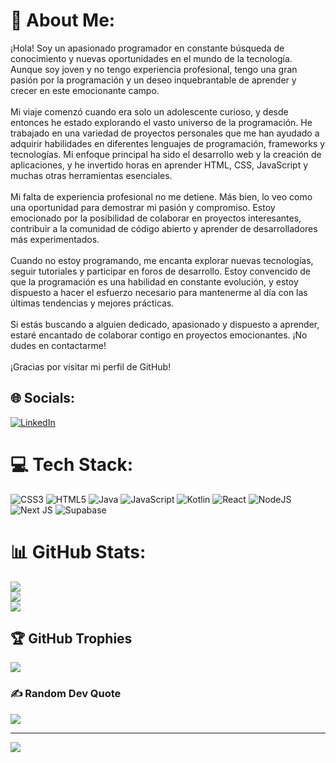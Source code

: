 # 💫 About Me:
¡Hola! Soy un apasionado programador en constante búsqueda de conocimiento y nuevas oportunidades en el mundo de la tecnología. Aunque soy joven y no tengo experiencia profesional, tengo una gran pasión por la programación y un deseo inquebrantable de aprender y crecer en este emocionante campo.<br><br>Mi viaje comenzó cuando era solo un adolescente curioso, y desde entonces he estado explorando el vasto universo de la programación. He trabajado en una variedad de proyectos personales que me han ayudado a adquirir habilidades en diferentes lenguajes de programación, frameworks y tecnologías. Mi enfoque principal ha sido el desarrollo web y la creación de aplicaciones, y he invertido horas en aprender HTML, CSS, JavaScript y muchas otras herramientas esenciales.<br><br>Mi falta de experiencia profesional no me detiene. Más bien, lo veo como una oportunidad para demostrar mi pasión y compromiso. Estoy emocionado por la posibilidad de colaborar en proyectos interesantes, contribuir a la comunidad de código abierto y aprender de desarrolladores más experimentados.<br><br>Cuando no estoy programando, me encanta explorar nuevas tecnologías, seguir tutoriales y participar en foros de desarrollo. Estoy convencido de que la programación es una habilidad en constante evolución, y estoy dispuesto a hacer el esfuerzo necesario para mantenerme al día con las últimas tendencias y mejores prácticas.<br><br>Si estás buscando a alguien dedicado, apasionado y dispuesto a aprender, estaré encantado de colaborar contigo en proyectos emocionantes. ¡No dudes en contactarme!<br><br>¡Gracias por visitar mi perfil de GitHub!


## 🌐 Socials:
[![LinkedIn](https://img.shields.io/badge/LinkedIn-%230077B5.svg?logo=linkedin&logoColor=white)](https://linkedin.com/in/eduardo-holanda-fernandez-6a27b0235/) 

# 💻 Tech Stack:
![CSS3](https://img.shields.io/badge/css3-%231572B6.svg?style=for-the-badge&logo=css3&logoColor=white) ![HTML5](https://img.shields.io/badge/html5-%23E34F26.svg?style=for-the-badge&logo=html5&logoColor=white) ![Java](https://img.shields.io/badge/java-%23ED8B00.svg?style=for-the-badge&logo=java&logoColor=white) ![JavaScript](https://img.shields.io/badge/javascript-%23323330.svg?style=for-the-badge&logo=javascript&logoColor=%23F7DF1E) ![Kotlin](https://img.shields.io/badge/kotlin-%230095D5.svg?style=for-the-badge&logo=kotlin&logoColor=white) ![React](https://img.shields.io/badge/react-%2320232a.svg?style=for-the-badge&logo=react&logoColor=%2361DAFB) ![NodeJS](https://img.shields.io/badge/node.js-6DA55F?style=for-the-badge&logo=node.js&logoColor=white) ![Next JS](https://img.shields.io/badge/Next-black?style=for-the-badge&logo=next.js&logoColor=white) 	![Supabase](https://img.shields.io/badge/Supabase-3ECF8E?style=for-the-badge&logo=supabase&logoColor=white)
# 📊 GitHub Stats:
![](https://github-readme-stats.vercel.app/api?username=edward15001&theme=gruvbox&hide_border=false&include_all_commits=false&count_private=false)<br/>
![](https://github-readme-streak-stats.herokuapp.com/?user=edward15001&theme=gruvbox&hide_border=false)<br/>
![](https://github-readme-stats.vercel.app/api/top-langs/?username=edward15001&theme=gruvbox&hide_border=false&include_all_commits=false&count_private=false&layout=compact)

## 🏆 GitHub Trophies
![](https://github-profile-trophy.vercel.app/?username=edward15001&theme=gruvbox&no-frame=false&no-bg=true&margin-w=4)

### ✍️ Random Dev Quote
![](https://quotes-github-readme.vercel.app/api?type=horizontal&theme=gruvbox)

---
[![](https://visitcount.itsvg.in/api?id=edward15001&icon=1&color=2)](https://visitcount.itsvg.in)

<!-- Proudly created with GPRM ( https://gprm.itsvg.in ) -->
